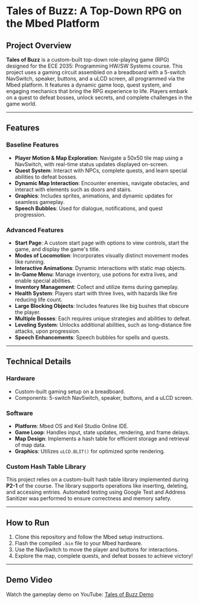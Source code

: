 # Tales of Buzz: A Top-Down RPG on the Mbed Platform

## Project Overview

**Tales of Buzz** is a custom-built top-down role-playing game (RPG) designed for the ECE 2035: Programming HW/SW Systems course. This project uses a gaming circuit assembled on a breadboard with a 5-switch NavSwitch, speaker, buttons, and a uLCD screen, all programmed via the Mbed platform. It features a dynamic game loop, quest system, and engaging mechanics that bring the RPG experience to life. Players embark on a quest to defeat bosses, unlock secrets, and complete challenges in the game world.

---

## Features

### Baseline Features
- **Player Motion & Map Exploration**: Navigate a 50x50 tile map using a NavSwitch, with real-time status updates displayed on-screen.
- **Quest System**: Interact with NPCs, complete quests, and learn special abilities to defeat bosses.
- **Dynamic Map Interaction**: Encounter enemies, navigate obstacles, and interact with elements such as doors and stairs.
- **Graphics**: Includes sprites, animations, and dynamic updates for seamless gameplay.
- **Speech Bubbles**: Used for dialogue, notifications, and quest progression.

### Advanced Features
- **Start Page**: A custom start page with options to view controls, start the game, and display the game's title.
- **Modes of Locomotion**: Incorporates visually distinct movement modes like running.
- **Interactive Animations**: Dynamic interactions with static map objects.
- **In-Game Menu**: Manage inventory, use potions for extra lives, and enable special abilities.
- **Inventory Management**: Collect and utilize items during gameplay.
- **Health System**: Players start with three lives, with hazards like fire reducing life count.
- **Large Blocking Objects**: Includes features like big bushes that obscure the player.
- **Multiple Bosses**: Each requires unique strategies and abilities to defeat.
- **Leveling System**: Unlocks additional abilities, such as long-distance fire attacks, upon progression.
- **Speech Enhancements**: Speech bubbles for spells and quests.

---

## Technical Details

### Hardware
- Custom-built gaming setup on a breadboard.
- Components: 5-switch NavSwitch, speaker, buttons, and a uLCD screen.

### Software
- **Platform**: Mbed OS and Keil Studio Online IDE.
- **Game Loop**: Handles input, state updates, rendering, and frame delays.
- **Map Design**: Implements a hash table for efficient storage and retrieval of map data.
- **Graphics**: Utilizes `uLCD.BLIT()` for optimized sprite rendering.

### Custom Hash Table Library
This project relies on a custom-built hash table library implemented during **P2-1** of the course. The library supports operations like inserting, deleting, and accessing entries. Automated testing using Google Test and Address Sanitizer was performed to ensure correctness and memory safety.

---

## How to Run

1. Clone this repository and follow the Mbed setup instructions.
2. Flash the compiled `.bin` file to your Mbed hardware.
3. Use the NavSwitch to move the player and buttons for interactions.
4. Explore the map, complete quests, and defeat bosses to achieve victory!

---

## Demo Video

Watch the gameplay demo on YouTube: [Tales of Buzz Demo](https://youtu.be/uHxsupJkFI8)

